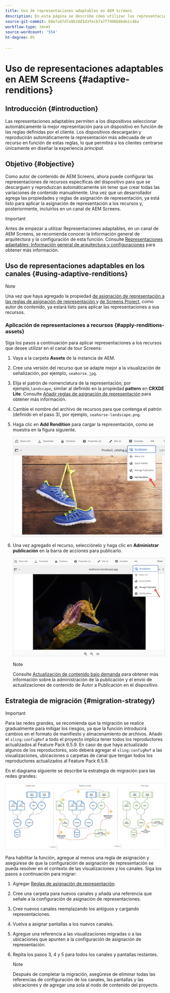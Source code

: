 ```yaml
---
title: Uso de representaciones adaptables en AEM Screens
description: En esta página se describe cómo utilizar las representaciones adaptables en AEM Screens.
source-git-commit: 68e7a47d7a9b10d1d3fecb7a7f7d96bbbde1c48a
workflow-type: tm+mt
source-wordcount: '554'
ht-degree: 0%

---
```



# Uso de representaciones adaptables en AEM Screens {#adaptive-renditions}

## Introducción {#introduction}

Las representaciones adaptables permiten a los dispositivos seleccionar automáticamente la mejor representación para un dispositivo en función de las reglas definidas por el cliente. Los dispositivos descargarán y reproducirán automáticamente la representación más adecuada de un recurso en función de estas reglas, lo que permitirá a los clientes centrarse únicamente en diseñar la experiencia *principal*.

## Objetivo {#objective}

Como autor de contenido de AEM Screens, ahora puede configurar las representaciones de recursos específicas del dispositivo para que se descarguen y reproduzcan automáticamente sin tener que crear todas las variaciones de contenido manualmente.
Una vez que un desarrollador agrega las propiedades y reglas de asignación de representación, ya está listo para aplicar la asignación de representación a los recursos y, posteriormente, incluirlos en un canal de AEM Screens.

>[!IMPORTANT]
>Antes de empezar a utilizar Representaciones adaptables, en un canal de AEM Screens, se recomienda conocer la Información general de arquitectura y la configuración de esta función. Consulte [Representaciones adaptables: Información general de arquitectura y configuraciones](/help/user-guide/adaptive-renditions.md) para obtener más información.

## Uso de representaciones adaptables en los canales {#using-adaptive-renditions}

>[!NOTE]
>Una vez que haya agregado la propiedad [de asignación de representación a las reglas de asignación de representación ](/help/user-guide/adaptive-renditions.md#rendition-mapping-new) y [de Screens Project](/help/user-guide/adaptive-renditions.md#add-rendition-mapping-rules), como autor de contenido, ya estará listo para aplicar las representaciones a sus recursos.

### Aplicación de representaciones a recursos {#apply-renditions-assets}

Siga los pasos a continuación para aplicar representaciones a los recursos que desee utilizar en el canal de tour Screens:

1. Vaya a la carpeta **Assets** de la instancia de AEM.

1. Cree una versión del recurso que se adapte mejor a la visualización de señalización, por ejemplo, `seahorse.jpg`.

1. Elija el patrón de nomenclatura de la representación, por ejemplo,`landscape`, similar al definido en la propiedad **pattern** en **CRXDE Lite**. Consulte [Añadir reglas de asignación de representación](/help/user-guide/adaptive-renditions.md#add-rendition-mapping-rules) para obtener más información.

1. Cambie el nombre del archivo de recursos para que contenga el patrón (definido en el paso 3), por ejemplo, `seahorse-landscape.png`.

1. Haga clic en **Add Rendition** para cargar la representación, como se muestra en la figura siguiente.

   ![image](/help/user-guide/assets/adaptive-renditions/add-rendition.png)

1. Una vez agregado el recurso, selecciónelo y haga clic en **Administrar publicación** en la barra de acciones para publicarlo.

   ![image](/help/user-guide/assets/adaptive-renditions/manage-pub-asset1.png)

   >[!NOTE]
   >Consulte [Actualización de contenido bajo demanda](https://experienceleague.adobe.com/docs/experience-manager-screens/user-guide/authoring/content-updates/on-demand-content.html?lang=en) para obtener más información sobre la administración de la publicación y el envío de actualizaciones de contenido de Autor a Publicación en el dispositivo.


## Estrategia de migración {#migration-strategy}

>[!IMPORTANT]
>Para las redes grandes, se recomienda que la migración se realice gradualmente para mitigar los riesgos, ya que la función introducirá cambios en el formato de manifiesto y almacenamiento de archivos. Añadir el `sling:configRef` a todo el proyecto implica tener todos los reproductores actualizados al Feature Pack 6.5.9. En caso de que haya actualizado algunos de los reproductores, solo deberá agregar el `sling:configRef` a las visualizaciones, ubicaciones o carpetas de canal que tengan todos los reproductores actualizados al Feature Pack 6.5.9.

En el diagrama siguiente se describe la estrategia de migración para las redes grandes:

![image](/help/user-guide/assets/adaptive-renditions/migration-strategy1.png)

Para habilitar la función, agregue al menos una regla de asignación y asegúrese de que la configuración de asignación de representación se pueda resolver en el contexto de las visualizaciones y los canales. Siga los pasos a continuación para migrar:

1. Agregar [Reglas de asignación de representación](/help/user-guide/adaptive-renditions.md).
1. Cree una carpeta para nuevos canales y añada una referencia que señale a la configuración de asignación de representaciones.
1. Cree nuevos canales reemplazando los antiguos y cargando representaciones.
1. Vuelva a asignar pantallas a los nuevos canales.
1. Agregue una referencia a las visualizaciones migradas o a las ubicaciones que apunten a la configuración de asignación de representación.
1. Repita los pasos 3, 4 y 5 para todos los canales y pantallas restantes.

   >[!NOTE]
   >Después de completar la migración, asegúrese de eliminar todas las referencias de configuración de los canales, las pantallas y las ubicaciones y de agregar una sola al nodo de contenido del proyecto.


